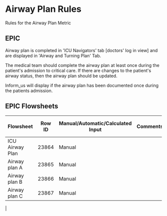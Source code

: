 # Airway Plan Rules
Rules for the Airway Plan Metric

## EPIC
Airway plan is completed in 'ICU Navigators' tab [doctors' log in view] and are displayed in 'Airway and Turning Plan' Tab.

The medical team should complete the airway plan at least once during the patient's admission to critical care.  If there are changes to the patient's airway status, then the airway plan should be updated.

Inform_us will display if the airway plan has been documented once during the patients admission.

## EPIC Flowsheets

 | Flowsheet | Row ID | Manual/Automatic/Calculated Input | Comments | Expected documentation frequency|
  |-|-|-|-|-|
| ICU Airway Plan | 23864 | Manual| | At least once admission|
| Airway plan A | 23865 | Manual |||
| Airway plan B| 23866|Manual| | |
| Airway plan C | 23867|Manual | | |
|
